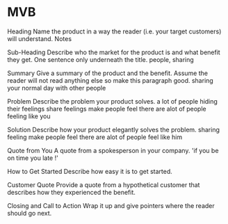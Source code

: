 # MVB

Heading
Name the product in a way the reader (i.e. your target customers) will understand.
Notes

Sub-Heading
Describe who the market for the product is and what benefit they get. One sentence only underneath the title.
people,  sharing

Summary
Give a summary of the product and the benefit. Assume the reader will not read anything else so make this paragraph good.
sharing your normal day with other people 

Problem
Describe the problem your product solves.
a lot of people hiding their feelings 
 share feelings make people feel there are alot of people feeling like you 

Solution
Describe how your product elegantly solves the problem.
sharing feeling make people feel there are alot of people feel like him

Quote from You
A quote from a spokesperson in your company.
'if you be on time you late !'

How to Get Started
Describe how easy it is to get started.

Customer Quote
Provide a quote from a hypothetical customer that describes how they experienced the benefit.

Closing and Call to Action
Wrap it up and give pointers where the reader should go next.